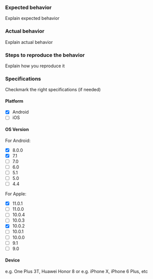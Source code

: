 ### Expected behavior
Explain expected behavior

### Actual behavior
Explain actual behavior

### Steps to reproduce the behavior
Explain how you reproduce it

### Specifications
Checkmark the right specifications (if needed)
#### Platform 
- [x] Android
- [ ] iOS

#### OS Version 
For Android: 
- [x] 8.0.0
- [x] 7.1
- [ ] 7.0
- [ ] 6.0
- [ ] 5.1
- [ ] 5.0
- [ ] 4.4

For Apple:
- [x] 11.0.1
- [ ] 11.0.0
- [ ] 10.0.4
- [ ] 10.0.3
- [x] 10.0.2
- [ ] 10.0.1
- [ ] 10.0.0
- [ ] 9.1
- [ ] 9.0

#### Device 
e.g. One Plus 3T, Huawei Honor 8
or e.g. iPhone X, iPhone 6 Plus, etc
